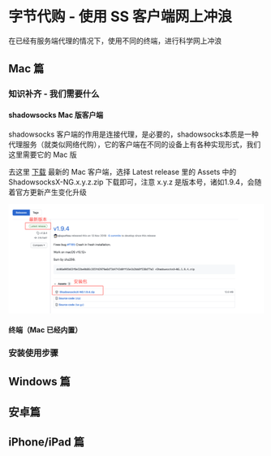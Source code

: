 # 字节代购 - 使用 SS 客户端网上冲浪
在已经有服务端代理的情况下，使用不同的终端，进行科学网上冲浪

## Mac 篇

### 知识补齐 - 我们需要什么
#### shadowsocks Mac 版客户端
shadowsocks 客户端的作用是连接代理，是必要的，shadowsocks本质是一种代理服务（就类似网络代购），它的客户端在不同的设备上有各种实现形式，我们这里需要它的 Mac 版

去这里 [下载](https://github.com/shadowsocks/ShadowsocksX-NG/releases/) 最新的 Mac 客户端，选择 Latest release 里的 Assets 中的 ShadowsocksX-NG.x.y.z.zip 下载即可，注意 x.y.z 是版本号，诸如1.9.4，会随着官方更新产生变化升级

<p align="center">
  <img alt="SS Mac Client" src="./assets/ss-mac-download.png">
</p>

#### 终端（Mac 已经内置）

### 安装使用步骤


## Windows 篇

## 安卓篇

## iPhone/iPad 篇